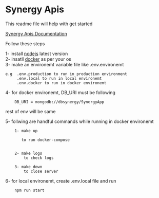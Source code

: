 
# Synergy Apis 

This readme file will help with get started 



[Synergy Apis Documentation](https://linktodocumentation)

Follow these steps 

1- install  [nodejs](https://nodejs.org/en/download/) latest version\
2- insatll [docker](https://docs.docker.com/engine/install/) as per your os  
3- make an environemt variable file  like .env.environemt

    e.g  .env.production to run in production environment
         .env.local to run in local environemt 
         .env.docker to run in docker environemt


4- for docker environemt, DB_URI must be following
        
        DB_URI = mongodb://dbsynergy/SynergyApp

rest of env will be same

5- follwing are handful commands  while running in docker environemt
     

        1- make up 
           
           to run docker-compose 


        2- make logs
            to check logs

        3- make down
            to close server


6- for local environemt, create .env.local file and run

        npm run start 





